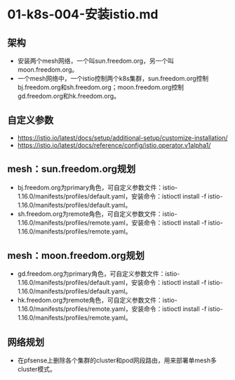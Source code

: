 # 01-k8s-004-安装istio.md

## 架构
- 安装两个mesh网络，一个叫sun.freedom.org，另一个叫moon.freedom.org。
- 一个mesh网络中，一个istio控制两个k8s集群，sun.freedom.org控制bj.freedom.org和sh.freedom.org；moon.freedom.org控制gd.freedom.org和hk.freedom.org。

## 自定义参数
- https://istio.io/latest/docs/setup/additional-setup/customize-installation/
- https://istio.io/latest/docs/reference/config/istio.operator.v1alpha1/

## mesh：sun.freedom.org规划
- bj.freedom.org为primary角色，可自定义参数文件：istio-1.16.0/manifests/profiles/default.yaml，安装命令：istioctl install -f istio-1.16.0/manifests/profiles/default.yaml。
- sh.freedom.org为remote角色，可自定义参数文件：istio-1.16.0/manifests/profiles/remote.yaml，安装命令：istioctl install -f istio-1.16.0/manifests/profiles/remote.yaml。

## mesh：moon.freedom.org规划
- gd.freedom.org为primary角色，可自定义参数文件：istio-1.16.0/manifests/profiles/default.yaml，安装命令：istioctl install -f istio-1.16.0/manifests/profiles/default.yaml。
- hk.freedom.org为remote角色，可自定义参数文件：istio-1.16.0/manifests/profiles/remote.yaml，安装命令：istioctl install -f istio-1.16.0/manifests/profiles/remote.yaml。

## 网络规划
- 在pfsense上删除各个集群的cluster和pod网段路由，用来部署单mesh多cluster模式。